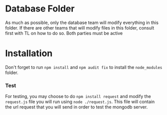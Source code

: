 # Database Folder
As much as possible, only the database team will modify everything in this folder. If there are other teams that will modify files in this folder, consult first with TL on how to do so. Both parties must be active

# Installation
Don't forget to run `npm install` and `npm audit fix` to install the `node_modules` folder.

### Test
For testing, you may choose to do `npm install request` and modify the `request.js` file you will run using `node ./request.js`. This file will contain the url request that you will send in order to test the mongodb server.